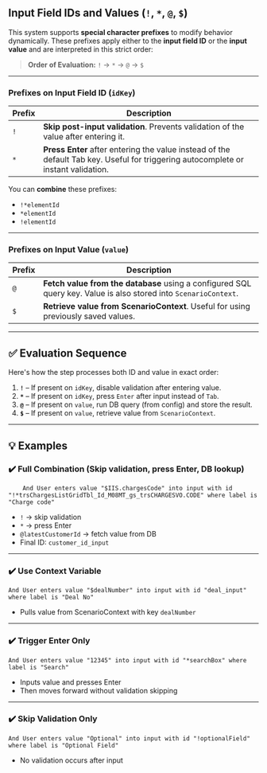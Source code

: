 
## Input Field IDs and Values (`!`, `*`, `@`, `$`)

This system supports **special character prefixes** to modify behavior dynamically. These prefixes apply either to the **input field ID** or the **input value** and are interpreted in this strict order:

> **Order of Evaluation:** `!` → `*` → `@` → `$`

---

### Prefixes on Input Field ID (`idKey`)

| Prefix | Description                                                                                                                        |
| ------ | ---------------------------------------------------------------------------------------------------------------------------------- |
| `!`    | **Skip post-input validation**. Prevents validation of the value after entering it.                                                |
| `*`    | **Press Enter** after entering the value instead of the default Tab key. Useful for triggering autocomplete or instant validation. |

You can **combine** these prefixes:

* `!*elementId`
* `*elementId`
* `!elementId`

---

### Prefixes on Input Value (`value`)

| Prefix | Description                                                                                                      |
| ------ | ---------------------------------------------------------------------------------------------------------------- |
| `@`    | **Fetch value from the database** using a configured SQL query key. Value is also stored into `ScenarioContext`. |
| `$`    | **Retrieve value from ScenarioContext**. Useful for using previously saved values.                               |

---

## ✅ Evaluation Sequence

Here's how the step processes both ID and value in exact order:

1. **`!`** – If present on `idKey`, disable validation after entering value.
2. **`*`** – If present on `idKey`, press `Enter` after input instead of `Tab`.
3. **`@`** – If present on `value`, run DB query (from config) and store the result.
4. **`$`** – If present on `value`, retrieve value from `ScenarioContext`.

---

## 💡 Examples

### ✔️ Full Combination (Skip validation, press Enter, DB lookup)

```gherkin
    And User enters value "$IIS.chargesCode" into input with id "!*trsChargesListGridTbl_Id_M08MT_gs_trsCHARGESVO.CODE" where label is "Charge code"
```

* `!` → skip validation
* `*` → press Enter
* `@latestCustomerId` → fetch value from DB
* Final ID: `customer_id_input`

---

### ✔️ Use Context Variable

```gherkin
And User enters value "$dealNumber" into input with id "deal_input" where label is "Deal No"
```

* Pulls value from ScenarioContext with key `dealNumber`

---

### ✔️ Trigger Enter Only

```gherkin
And User enters value "12345" into input with id "*searchBox" where label is "Search"
```

* Inputs value and presses Enter
* Then moves forward without validation skipping

---

### ✔️ Skip Validation Only

```gherkin
And User enters value "Optional" into input with id "!optionalField" where label is "Optional Field"
```

* No validation occurs after input
